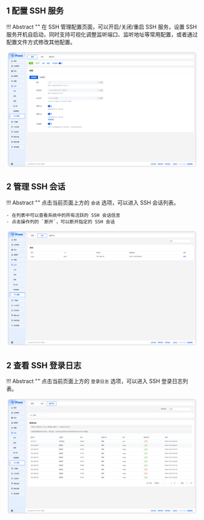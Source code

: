 ## 1 配置 SSH 服务

!!! Abstract ""
    在 SSH 管理配置页面，可以开启/关闭/重启 SSH 服务，设置 SSH 服务开机自启动，同时支持可视化调整监听端口、监听地址等常用配置，或者通过配置文件方式修改其他配置。

![img.png](../../img/hosts/ssh_config.png)

## 2 管理 SSH 会话

!!! Abstract ""
    点击当前页面上方的 `会话` 选项，可以进入 SSH 会话列表。

    - 在列表中可以查看系统中的所有活跃的 SSH 会话信息
    - 点击操作列的 `断开`，可以断开指定的 SSH 会话

![img.png](../../img/hosts/ssh_session.png)

## 2 查看 SSH 登录日志

!!! Abstract ""
    点击当前页面上方的 `登录日志` 选项，可以进入 SSH 登录日志列表。

![img.png](../../img/hosts/ssh_log.png)
